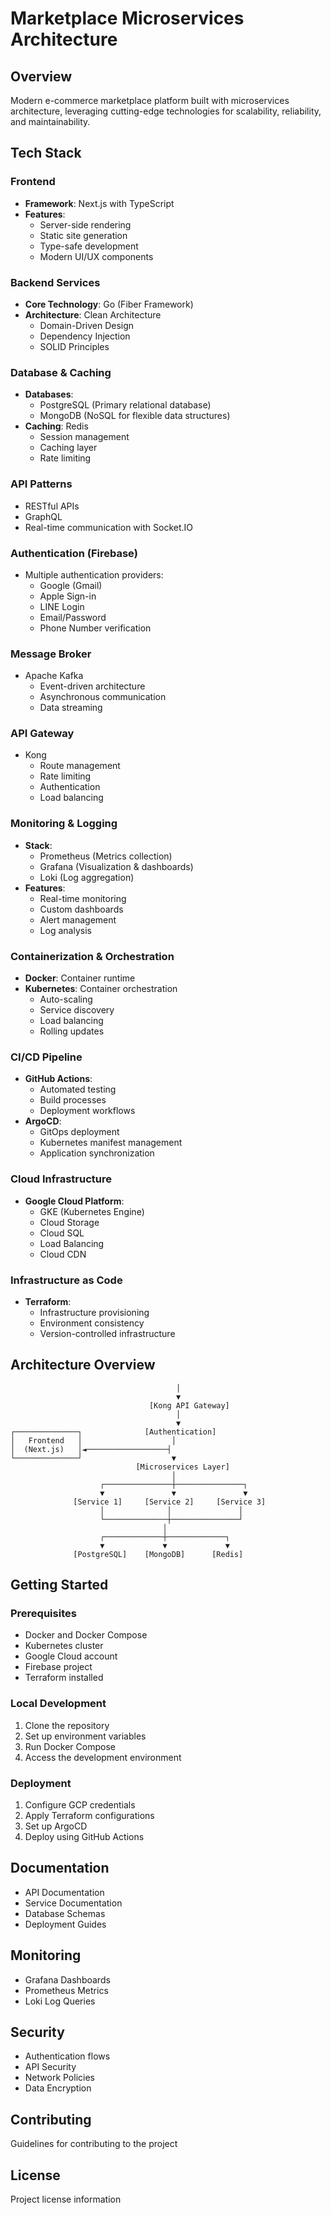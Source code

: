 # Marketplace Microservices Architecture

## Overview
Modern e-commerce marketplace platform built with microservices architecture, leveraging cutting-edge technologies for scalability, reliability, and maintainability.

## Tech Stack

### Frontend
- **Framework**: Next.js with TypeScript
- **Features**:
  - Server-side rendering
  - Static site generation
  - Type-safe development
  - Modern UI/UX components

### Backend Services
- **Core Technology**: Go (Fiber Framework)
- **Architecture**: Clean Architecture
  - Domain-Driven Design
  - Dependency Injection
  - SOLID Principles

### Database & Caching
- **Databases**:
  - PostgreSQL (Primary relational database)
  - MongoDB (NoSQL for flexible data structures)
- **Caching**: Redis
  - Session management
  - Caching layer
  - Rate limiting

### API Patterns
- RESTful APIs
- GraphQL
- Real-time communication with Socket.IO

### Authentication (Firebase)
- Multiple authentication providers:
  - Google (Gmail)
  - Apple Sign-in
  - LINE Login
  - Email/Password
  - Phone Number verification

### Message Broker
- Apache Kafka
  - Event-driven architecture
  - Asynchronous communication
  - Data streaming

### API Gateway
- Kong
  - Route management
  - Rate limiting
  - Authentication
  - Load balancing

### Monitoring & Logging
- **Stack**:
  - Prometheus (Metrics collection)
  - Grafana (Visualization & dashboards)
  - Loki (Log aggregation)
- **Features**:
  - Real-time monitoring
  - Custom dashboards
  - Alert management
  - Log analysis

### Containerization & Orchestration
- **Docker**: Container runtime
- **Kubernetes**: Container orchestration
  - Auto-scaling
  - Service discovery
  - Load balancing
  - Rolling updates

### CI/CD Pipeline
- **GitHub Actions**:
  - Automated testing
  - Build processes
  - Deployment workflows
- **ArgoCD**:
  - GitOps deployment
  - Kubernetes manifest management
  - Application synchronization

### Cloud Infrastructure
- **Google Cloud Platform**:
  - GKE (Kubernetes Engine)
  - Cloud Storage
  - Cloud SQL
  - Load Balancing
  - Cloud CDN

### Infrastructure as Code
- **Terraform**:
  - Infrastructure provisioning
  - Environment consistency
  - Version-controlled infrastructure

## Architecture Overview

```
                                     │
                                     ▼
                               [Kong API Gateway]
                                     │
                                     ▼
┌──────────────┐              [Authentication]
│   Frontend   │                    │
│  (Next.js)   │◄──────────────────┤
└──────────────┘                    ▼
                            [Microservices Layer]
                                    │
                    ┌───────────────┼───────────────┐
                    ▼               ▼               ▼
              [Service 1]     [Service 2]     [Service 3]
                    │              │               │
                    └──────────────┼───────────────┘
                                  │
                    ┌─────────────┼─────────────┐
                    ▼             ▼             ▼
              [PostgreSQL]    [MongoDB]      [Redis]
```

## Getting Started

### Prerequisites
- Docker and Docker Compose
- Kubernetes cluster
- Google Cloud account
- Firebase project
- Terraform installed

### Local Development
1. Clone the repository
2. Set up environment variables
3. Run Docker Compose
4. Access the development environment

### Deployment
1. Configure GCP credentials
2. Apply Terraform configurations
3. Set up ArgoCD
4. Deploy using GitHub Actions

## Documentation
- API Documentation
- Service Documentation
- Database Schemas
- Deployment Guides

## Monitoring
- Grafana Dashboards
- Prometheus Metrics
- Loki Log Queries

## Security
- Authentication flows
- API Security
- Network Policies
- Data Encryption

## Contributing
Guidelines for contributing to the project

## License
Project license information
